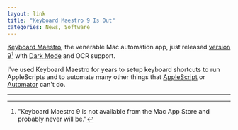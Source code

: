 ```yaml
---
layout: link
title: "Keyboard Maestro 9 Is Out"
categories: News, Software
---
```


[Keyboard Maestro](https://www.keyboardmaestro.com/), the venerable Mac automation app, just released [version 9](https://www.stairways.com/press/2019-08-13)[^keyboardmaestronevermacappstore] with [Dark Mode](https://support.apple.com/en-us/HT208976) and OCR support.

I've used Keyboard Maestro for years to setup keyboard shortcuts to run AppleScripts and to automate many other things that [AppleScript](https://en.wikipedia.org/wiki/AppleScript) or [Automator](https://support.apple.com/guide/automator/welcome/mac) can't do.

* * *

[^keyboardmaestronevermacappstore]: "Keyboard Maestro 9 is not available from the Mac App Store and probably never will be."

